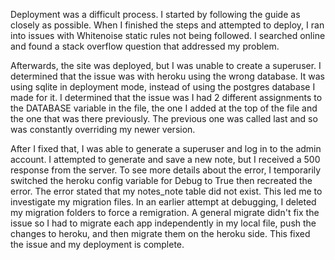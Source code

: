 Deployment was a difficult process. I started by following the guide as closely as possible. When I finished the steps and attempted to deploy, I ran into issues with Whitenoise static rules not being followed. I searched online and found a stack overflow question that addressed my problem. 

Afterwards, the site was deployed, but I was unable to create a superuser. I determined that the issue was with heroku using the wrong database. It was using sqlite in deployment mode, instead of using the postgres database I made for it. I determined that the issue was I had 2 different assignments to the DATABASE variable in the file, the one I added at the top of the file and the one that was there previously. The previous one was called last and so was constantly overriding my newer version. 

After I fixed that, I was able to generate a superuser and log in to the admin account. I attempted to generate and save a new note, but I received a 500 response from the server. To see more details about the error, I temporarily switched the heroku config variable for Debug to True then recreated the error. The error stated that my notes_note table did not exist. This led me to investigate my migration files. In an earlier attempt at debugging, I deleted my migration folders to force a remigration. A general migrate didn't fix the issue so I had to migrate each app independently in my local file, push the changes to heroku, and then migrate them on the heroku side. This fixed the issue and my deployment is complete. 
